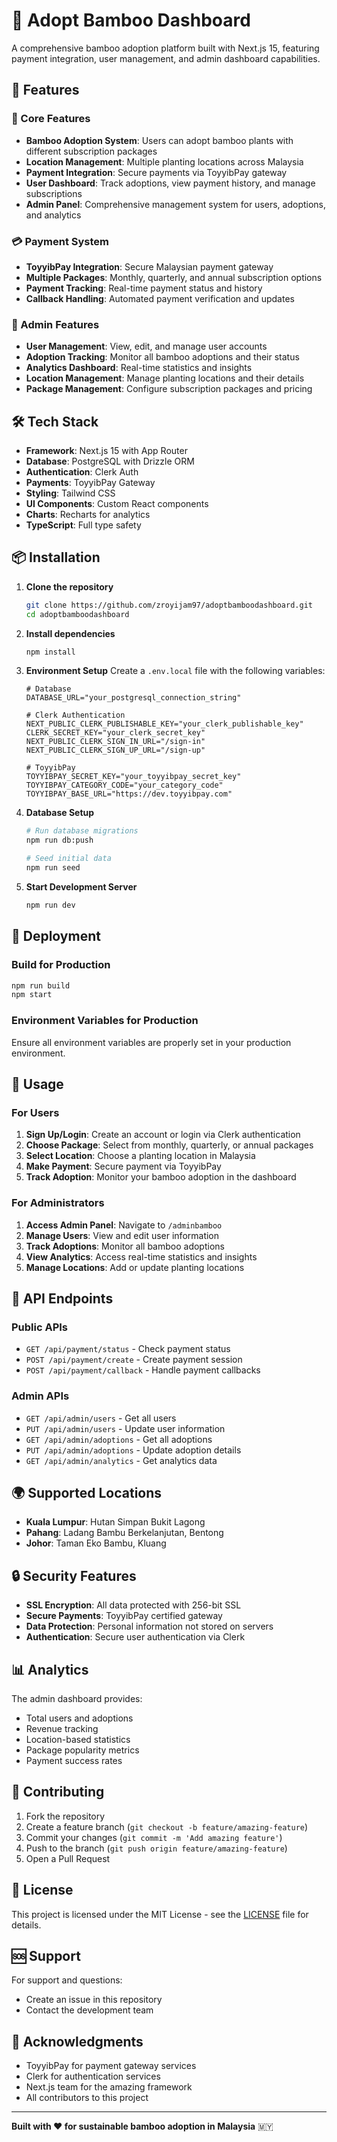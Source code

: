 # 🌿 Adopt Bamboo Dashboard

A comprehensive bamboo adoption platform built with Next.js 15, featuring payment integration, user management, and admin dashboard capabilities.

## 🚀 Features

### 🌱 Core Features
- **Bamboo Adoption System**: Users can adopt bamboo plants with different subscription packages
- **Location Management**: Multiple planting locations across Malaysia
- **Payment Integration**: Secure payments via ToyyibPay gateway
- **User Dashboard**: Track adoptions, view payment history, and manage subscriptions
- **Admin Panel**: Comprehensive management system for users, adoptions, and analytics

### 💳 Payment System
- **ToyyibPay Integration**: Secure Malaysian payment gateway
- **Multiple Packages**: Monthly, quarterly, and annual subscription options
- **Payment Tracking**: Real-time payment status and history
- **Callback Handling**: Automated payment verification and updates

### 🔧 Admin Features
- **User Management**: View, edit, and manage user accounts
- **Adoption Tracking**: Monitor all bamboo adoptions and their status
- **Analytics Dashboard**: Real-time statistics and insights
- **Location Management**: Manage planting locations and their details
- **Package Management**: Configure subscription packages and pricing

## 🛠️ Tech Stack

- **Framework**: Next.js 15 with App Router
- **Database**: PostgreSQL with Drizzle ORM
- **Authentication**: Clerk Auth
- **Payments**: ToyyibPay Gateway
- **Styling**: Tailwind CSS
- **UI Components**: Custom React components
- **Charts**: Recharts for analytics
- **TypeScript**: Full type safety

## 📦 Installation

1. **Clone the repository**
   ```bash
   git clone https://github.com/zroyijam97/adoptbamboodashboard.git
   cd adoptbamboodashboard
   ```

2. **Install dependencies**
   ```bash
   npm install
   ```

3. **Environment Setup**
   Create a `.env.local` file with the following variables:
   ```env
   # Database
   DATABASE_URL="your_postgresql_connection_string"
   
   # Clerk Authentication
   NEXT_PUBLIC_CLERK_PUBLISHABLE_KEY="your_clerk_publishable_key"
   CLERK_SECRET_KEY="your_clerk_secret_key"
   NEXT_PUBLIC_CLERK_SIGN_IN_URL="/sign-in"
   NEXT_PUBLIC_CLERK_SIGN_UP_URL="/sign-up"
   
   # ToyyibPay
   TOYYIBPAY_SECRET_KEY="your_toyyibpay_secret_key"
   TOYYIBPAY_CATEGORY_CODE="your_category_code"
   TOYYIBPAY_BASE_URL="https://dev.toyyibpay.com"
   ```

4. **Database Setup**
   ```bash
   # Run database migrations
   npm run db:push
   
   # Seed initial data
   npm run seed
   ```

5. **Start Development Server**
   ```bash
   npm run dev
   ```

## 🚀 Deployment

### Build for Production
```bash
npm run build
npm start
```

### Environment Variables for Production
Ensure all environment variables are properly set in your production environment.

## 📱 Usage

### For Users
1. **Sign Up/Login**: Create an account or login via Clerk authentication
2. **Choose Package**: Select from monthly, quarterly, or annual packages
3. **Select Location**: Choose a planting location in Malaysia
4. **Make Payment**: Secure payment via ToyyibPay
5. **Track Adoption**: Monitor your bamboo adoption in the dashboard

### For Administrators
1. **Access Admin Panel**: Navigate to `/adminbamboo`
2. **Manage Users**: View and edit user information
3. **Track Adoptions**: Monitor all bamboo adoptions
4. **View Analytics**: Access real-time statistics and insights
5. **Manage Locations**: Add or update planting locations

## 🔧 API Endpoints

### Public APIs
- `GET /api/payment/status` - Check payment status
- `POST /api/payment/create` - Create payment session
- `POST /api/payment/callback` - Handle payment callbacks

### Admin APIs
- `GET /api/admin/users` - Get all users
- `PUT /api/admin/users` - Update user information
- `GET /api/admin/adoptions` - Get all adoptions
- `PUT /api/admin/adoptions` - Update adoption details
- `GET /api/admin/analytics` - Get analytics data

## 🌍 Supported Locations

- **Kuala Lumpur**: Hutan Simpan Bukit Lagong
- **Pahang**: Ladang Bambu Berkelanjutan, Bentong
- **Johor**: Taman Eko Bambu, Kluang

## 🔒 Security Features

- **SSL Encryption**: All data protected with 256-bit SSL
- **Secure Payments**: ToyyibPay certified gateway
- **Data Protection**: Personal information not stored on servers
- **Authentication**: Secure user authentication via Clerk

## 📊 Analytics

The admin dashboard provides:
- Total users and adoptions
- Revenue tracking
- Location-based statistics
- Package popularity metrics
- Payment success rates

## 🤝 Contributing

1. Fork the repository
2. Create a feature branch (`git checkout -b feature/amazing-feature`)
3. Commit your changes (`git commit -m 'Add amazing feature'`)
4. Push to the branch (`git push origin feature/amazing-feature`)
5. Open a Pull Request

## 📄 License

This project is licensed under the MIT License - see the [LICENSE](LICENSE) file for details.

## 🆘 Support

For support and questions:
- Create an issue in this repository
- Contact the development team

## 🙏 Acknowledgments

- ToyyibPay for payment gateway services
- Clerk for authentication services
- Next.js team for the amazing framework
- All contributors to this project

---

**Built with ❤️ for sustainable bamboo adoption in Malaysia** 🇲🇾
